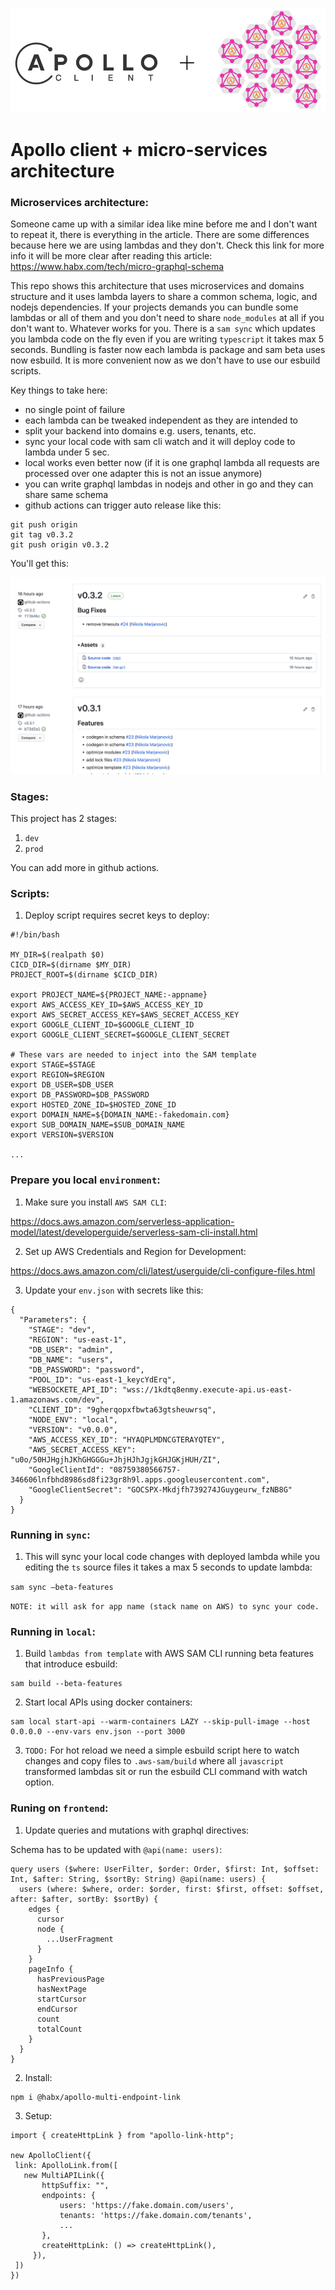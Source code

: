![alt text](https://github.com/nikolamar/graphql-lambdas/blob/master/repo_head.png?raw=true)

Apollo client + micro-services architecture
==============

### Microservices architecture:

Someone came up with a similar idea like mine before me and I don't want to repeat it, there is everything in the article. There are some differences because here we are using lambdas and they don't. Check this link for more info it will be more clear after reading this article: https://www.habx.com/tech/micro-graphql-schema

This repo shows this architecture that uses microservices and domains structure and it uses lambda layers to share a common schema, logic, and nodejs dependencies. If your projects demands you can bundle some lambdas or all of them and you don't need to share `node_modules` at all if you don't want to. Whatever works for you. There is a `sam sync` which updates you lambda code on the fly even if you are writing `typescript` it takes max 5 seconds. Bundling is faster now each lambda is package and sam beta uses now esbuild. It is more convenient now as we don't have to use our esbuild scripts.

Key things to take here:

- no single point of failure
- each lambda can be tweaked independent as they are intended to
- split your backend into domains e.g. users, tenants, etc.
- sync your local code with sam cli watch and it will deploy code to lambda under 5 sec.
- local works even better now (if it is one graphql lambda all requests are processed over one adapter this is not an issue anymore)
- you can write graphql lambdas in nodejs and other in go and they can share same schema
- github actions can trigger auto release like this:
```
git push origin
git tag v0.3.2
git push origin v0.3.2
```
You'll get this:

![alt text](https://github.com/nikolamar/graphql-lambdas/blob/master/release.png?raw=true)

### Stages:

This project has 2 stages:

1. `dev`
2. `prod`

You can add more in github actions.

### Scripts:

1. Deploy script requires secret keys to deploy:

```
#!/bin/bash

MY_DIR=$(realpath $0)
CICD_DIR=$(dirname $MY_DIR)
PROJECT_ROOT=$(dirname $CICD_DIR)

export PROJECT_NAME=${PROJECT_NAME:-appname}
export AWS_ACCESS_KEY_ID=$AWS_ACCESS_KEY_ID
export AWS_SECRET_ACCESS_KEY=$AWS_SECRET_ACCESS_KEY
export GOOGLE_CLIENT_ID=$GOOGLE_CLIENT_ID
export GOOGLE_CLIENT_SECRET=$GOOGLE_CLIENT_SECRET

# These vars are needed to inject into the SAM template
export STAGE=$STAGE
export REGION=$REGION
export DB_USER=$DB_USER
export DB_PASSWORD=$DB_PASSWORD
export HOSTED_ZONE_ID=$HOSTED_ZONE_ID
export DOMAIN_NAME=${DOMAIN_NAME:-fakedomain.com}
export SUB_DOMAIN_NAME=$SUB_DOMAIN_NAME
export VERSION=$VERSION

...

```

### Prepare you local `environment`:

1. Make sure you install `AWS SAM CLI`:

https://docs.aws.amazon.com/serverless-application-model/latest/developerguide/serverless-sam-cli-install.html

2. Set up AWS Credentials and Region for Development:

https://docs.aws.amazon.com/cli/latest/userguide/cli-configure-files.html

3. Update your `env.json` with secrets like this:

```
{
  "Parameters": {
    "STAGE": "dev",
    "REGION": "us-east-1",
    "DB_USER": "admin",
    "DB_NAME": "users",
    "DB_PASSWORD": "password",
    "POOL_ID": "us-east-1_keycYdErq",
    "WEBSOCKETE_API_ID": "wss://1kdtq8enmy.execute-api.us-east-1.amazonaws.com/dev",
    "CLIENT_ID": "9gherqopxfbwta63gtsheuwrsq",
    "NODE_ENV": "local",
    "VERSION": "v0.0.0",
    "AWS_ACCESS_KEY_ID": "HYAQPLMDNCGTERAYQTEY",
    "AWS_SECRET_ACCESS_KEY": "u0o/50HJHgjhJKhGHGGGu+JhjHJhJgjkGHJGKjHUH/ZI",
    "GoogleClientId": "08759380566757-346606lnfbhd8986sd8fi23gr8h9l.apps.googleusercontent.com",
    "GoogleClientSecret": "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"
  }
}

```

### Running in `sync`:

1. This will sync your local code changes with deployed lambda while you editing the `ts` source files it takes a max 5 seconds to update lambda:

```sam sync —beta-features ```

`NOTE: it will ask for app name (stack name on AWS) to sync your code.`

### Running in `local`:

1. Build `lambdas from template` with AWS SAM CLI running beta features that introduce esbuild:
```
sam build --beta-features
```

2. Start local APIs using docker containers:

```
sam local start-api --warm-containers LAZY --skip-pull-image --host 0.0.0.0 --env-vars env.json --port 3000
```

3. `TODO:` For hot reload we need a simple esbuild script here to watch changes and copy files to `.aws-sam/build` where all `javascript` transformed lambdas sit or run the esbuild CLI command with watch option.

### Runing on `frontend`:

1. Update queries and mutations with graphql directives:

Schema has to be updated with `@api(name: users)`:
```
query users ($where: UserFilter, $order: Order, $first: Int, $offset: Int, $after: String, $sortBy: String) @api(name: users) {
  users (where: $where, order: $order, first: $first, offset: $offset, after: $after, sortBy: $sortBy) {
    edges {
      cursor
      node {
        ...UserFragment
      }
    }
    pageInfo {
      hasPreviousPage
      hasNextPage
      startCursor
      endCursor
      count
      totalCount
    }
  }
}
```

2. Install:

```
npm i @habx/apollo-multi-endpoint-link
```

3. Setup:
```
import { createHttpLink } from "apollo-link-http";

new ApolloClient({
 link: ApolloLink.from([
   new MultiAPILink({
       httpSuffix: "",
       endpoints: {
           users: 'https://fake.domain.com/users',
           tenants: 'https://fake.domain.com/tenants',
           ...
       },
       createHttpLink: () => createHttpLink(),
     }),
 ])
})
```
